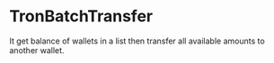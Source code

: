 # TronBatchTransfer
 It get balance of wallets in a list then transfer all available amounts to another wallet.
